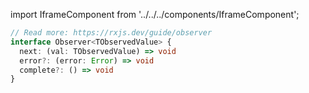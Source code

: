 import IframeComponent from '../../../components/IframeComponent';

```typescript
// Read more: https://rxjs.dev/guide/observer
interface Observer<TObservedValue> {
  next: (val: TObservedValue) => void
  error?: (error: Error) => void
  complete?: () => void
}
```

<IframeComponent />
